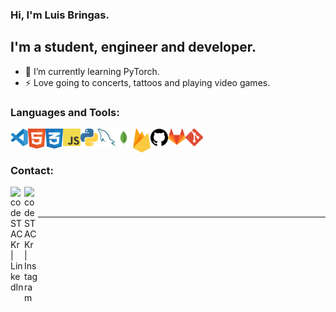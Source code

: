 ### Hi, I'm Luis Bringas.

## I'm a student, engineer and developer.

- 🌱  I’m currently learning PyTorch.
- ⚡  Love going to concerts, tattoos and playing video games.

### Languages and Tools:

<img align="left" alt="Visual Studio Code" width="28px" src="Skills/VisualStudioCode.svg"/>
<img align="left" alt="HTML5" width="28px" src="Skills/HTML.svg"/>
<img align="left" alt="CSS3" width="28px" src="Skills/CSS.svg"/>
<img align="left" alt="JavaScript" width="28px" src="Skills/JavaScript.svg" />
<img align="left" alt="Python" width="28px" src="Skills/Python.svg" />
<img align="left" alt="MySQL" width="28px" src="Skills/MySQL.svg" />
<img align="left" alt="MongoDB" width="28px" src="Skills/MongoDB.svg" />
<img align="left" alt="Firebase" width="28px" src="Skills/Firebase.svg" />
<img align="left" alt="GitHub" width="28px" src="Skills/Github.png" />
<img align="left" alt="GitLab" width="28px" src="Skills/Gitlab.svg" />
<img align="left" alt="Git" width="28px" src="Skills/Git.svg" />

<br/>
<br/>

### Contact:

[<img align="left" alt="codeSTACKr | LinkedIn" width="22px" src="https://cdn.jsdelivr.net/npm/simple-icons@v3/icons/linkedin.svg" />][linkedin]
[<img align="left" alt="codeSTACKr | Instagram" width="22px" src="https://cdn.jsdelivr.net/npm/simple-icons@v3/icons/instagram.svg" />][instagram]

<br />
<br />

---

[instagram]: https://www.instagram.com/bringas.el.pelon/
[linkedin]: https://www.linkedin.com/in/luisestebanacevedobringas
